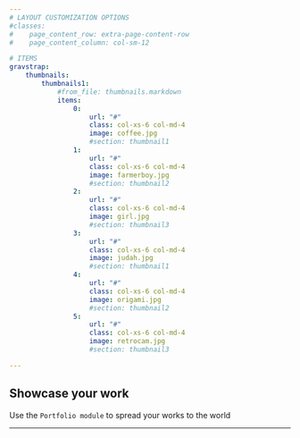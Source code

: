 ```yaml
---
# LAYOUT CUSTOMIZATION OPTIONS
#classes:
#    page_content_row: extra-page-content-row
#    page_content_column: col-sm-12

# ITEMS
gravstrap:
    thumbnails:
        thumbnails1:
            #from_file: thumbnails.markdown
            items:
                0:
                    url: "#"
                    class: col-xs-6 col-md-4
                    image: coffee.jpg
                    #section: thumbnail1
                1:
                    url: "#"
                    class: col-xs-6 col-md-4
                    image: farmerboy.jpg
                    #section: thumbnail2
                2:
                    url: "#"
                    class: col-xs-6 col-md-4
                    image: girl.jpg
                    #section: thumbnail3
                3:
                    url: "#"
                    class: col-xs-6 col-md-4
                    image: judah.jpg
                    #section: thumbnail1
                4:
                    url: "#"
                    class: col-xs-6 col-md-4
                    image: origami.jpg
                    #section: thumbnail2
                5:
                    url: "#"
                    class: col-xs-6 col-md-4
                    image: retrocam.jpg
                    #section: thumbnail3

---
```


## Showcase your work
Use the `Portfolio module` to spread your works to the world

___
